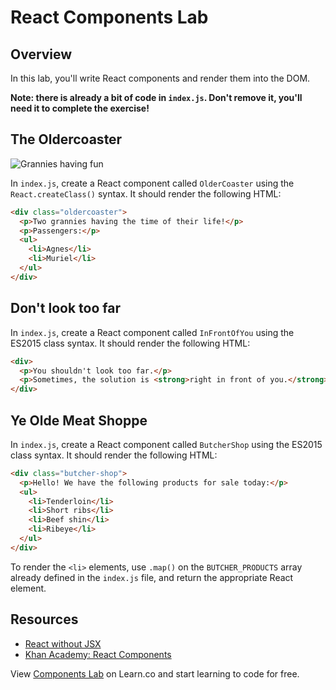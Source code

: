 # React Components Lab

## Overview

In this lab, you'll write React components and render them into the DOM. 


**Note: there is already a bit of code in `index.js`. Don't remove it, you'll need it to complete the exercise!**

## The Oldercoaster
![Grannies having fun](https://media.giphy.com/media/MMQrQQ87G2MmY/giphy.gif)

In `index.js`, create a React component called `OlderCoaster` using the `React.createClass()` syntax. It should render
the following HTML:

```html
<div class="oldercoaster">
  <p>Two grannies having the time of their life!</p>
  <p>Passengers:</p>
  <ul>
    <li>Agnes</li>
    <li>Muriel</li>
  </ul>
</div>
```

## Don't look too far
In `index.js`, create a React component called `InFrontOfYou` using the ES2015 class syntax. It should render the
following HTML:

```html
<div>
  <p>You shouldn't look too far.</p>
  <p>Sometimes, the solution is <strong>right in front of you.</strong></p>
</div>
```

## Ye Olde Meat Shoppe
In `index.js`, create a React component called `ButcherShop` using the ES2015 class syntax. It should render the
following HTML:

```html
<div class="butcher-shop">
  <p>Hello! We have the following products for sale today:</p>
  <ul>
    <li>Tenderloin</li>
    <li>Short ribs</li>
    <li>Beef shin</li>
    <li>Ribeye</li>
  </ul>
</div>
```

To render the `<li>` elements, use `.map()` on the `BUTCHER_PRODUCTS` array already defined in the `index.js` file, and
return the appropriate React element.

## Resources

- [React without JSX](http://jamesknelson.com/learn-raw-react-no-jsx-flux-es6-webpack/)
- [Khan Academy: React Components](https://khan.github.io/react-components/)

<p class='util--hide'>View <a href='https://learn.co/lessons/react-components-lab'>Components Lab</a> on Learn.co and start learning to code for free.</p>
